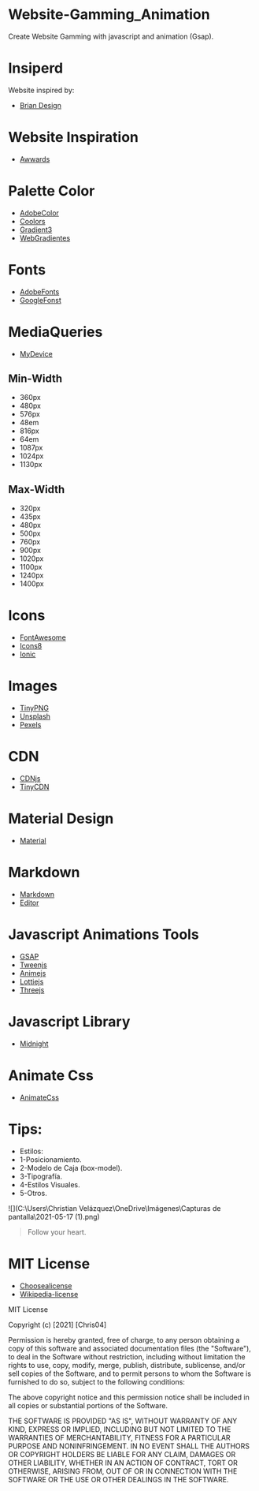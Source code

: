 # Website-Gamming_Animation
Create Website Gamming with javascript and animation (Gsap). 

# Insiperd
Website inspired by: 
- [Brian Design](https://www.youtube.com/channel/UCsKsymTY_4BYR-wytLjex7A)

# Website Inspiration
- [Awwards](https://www.awwwards.com/)

# Palette Color
- [AdobeColor](https://color.adobe.com/es/create/color-wheel)
- [Coolors](https://coolors.co/)
- [Gradient3](https://mycolor.space/gradient3)
- [WebGradientes](https://webgradients.com/)

# Fonts
- [AdobeFonts](https://fonts.adobe.com/)
- [GoogleFonst](https://fonts.google.com/)
# MediaQueries
- [MyDevice](https://www.mydevice.io/#compare-devices)
## Min-Width
- 360px
- 480px
- 576px
- 48em
- 816px
- 64em
- 1087px
- 1024px
- 1130px
## Max-Width
- 320px
- 435px
- 480px
- 500px
- 760px
- 900px
- 1020px
- 1100px
- 1240px
- 1400px
# Icons
- [FontAwesome](https://fontawesome.com/)
- [Icons8](https://icons8.com/icons)
- [Ionic](https://ionic.io/ionicons)
# Images
- [TinyPNG](https://tinypng.com/)
- [Unsplash](https://unsplash.com/)
- [Pexels](https://www.pexels.com/)

# CDN
- [CDNjs](https://cdnjs.com/)
- [TinyCDN](https://tinify.com/cdn)
# Material Design
- [Material](https://material.io/)
# Markdown
- [Markdown](https://markdown.es/)
- [Editor](https://pandao.github.io/editor.md/en.html)
# Javascript Animations Tools 
- [GSAP](https://greensock.com/gsap/)
- [Tweenjs](https://createjs.com/tweenjs)
- [Animejs](https://animejs.com/)
- [Lottiejs](https://airbnb.io/lottie/#/)
- [Threejs](https://threejs.org/)

# Javascript Library
- [Midnight](https://aerolab.github.io/midnight.js/)

# Animate Css
- [AnimateCss](https://animate.style/)

# Tips: 
- Estilos:
- 1-Posicionamiento.
- 2-Modelo de Caja (box-model).
- 3-Tipografía.
- 4-Estilos Visuales.
- 5-Otros.

![](C:\Users\Christian Velázquez\OneDrive\Imágenes\Capturas de pantalla\2021-05-17 (1).png)

> Follow your heart.
# MIT License 

- [Choosealicense](https://choosealicense.com/)
- [Wikipedia-license](https://es.wikipedia.org/wiki/Licencia_de_software)

MIT License

Copyright (c) [2021] [Chris04]

Permission is hereby granted, free of charge, to any person obtaining a copy of this software and associated documentation files (the "Software"), to deal in the Software without restriction, including without limitation the rights to use, copy, modify, merge, publish, distribute, sublicense, and/or sell copies of the Software, and to permit persons to whom the Software is furnished to do so, subject to the following conditions:

The above copyright notice and this permission notice shall be included in all copies or substantial portions of the Software.

THE SOFTWARE IS PROVIDED "AS IS", WITHOUT WARRANTY OF ANY KIND, EXPRESS OR IMPLIED, INCLUDING BUT NOT LIMITED TO THE WARRANTIES OF MERCHANTABILITY, FITNESS FOR A PARTICULAR PURPOSE AND NONINFRINGEMENT. IN NO EVENT SHALL THE AUTHORS OR COPYRIGHT HOLDERS BE LIABLE FOR ANY CLAIM, DAMAGES OR OTHER LIABILITY, WHETHER IN AN ACTION OF CONTRACT, TORT OR OTHERWISE, ARISING FROM, OUT OF OR IN CONNECTION WITH THE SOFTWARE OR THE USE OR OTHER DEALINGS IN THE SOFTWARE.
